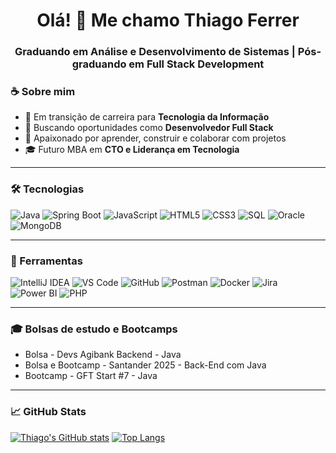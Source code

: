 <h1 align="center">Olá! 👋 Me chamo Thiago Ferrer</h1>
<h3 align="center">Graduando em Análise e Desenvolvimento de Sistemas | Pós-graduando em Full Stack Development</h3>



### ☕ Sobre mim

- 🎯 Em transição de carreira para **Tecnologia da Informação**  
- 💼 Buscando oportunidades como **Desenvolvedor Full Stack**  
- 🚀 Apaixonado por aprender, construir e colaborar com projetos  
- 🎓 Futuro MBA em **CTO e Liderança em Tecnologia**

---

### 🛠 Tecnologias

![Java](https://img.shields.io/badge/Java-ED8B00?style=for-the-badge&logo=java&logoColor=white)
![Spring Boot](https://img.shields.io/badge/Spring%20Boot-6DB33F?style=for-the-badge&logo=spring-boot&logoColor=white)
![JavaScript](https://img.shields.io/badge/JavaScript-F7DF1E?style=for-the-badge&logo=javascript&logoColor=black)
![HTML5](https://img.shields.io/badge/HTML5-E34F26?style=for-the-badge&logo=html5&logoColor=white)
![CSS3](https://img.shields.io/badge/CSS3-1572B6?style=for-the-badge&logo=css3&logoColor=white)
![SQL](https://img.shields.io/badge/SQL-4479A1?style=for-the-badge&logo=mysql&logoColor=white)
![Oracle](https://img.shields.io/badge/Oracle-F80000?style=for-the-badge&logo=oracle&logoColor=white)
![MongoDB](https://img.shields.io/badge/MongoDB-4EA94B?style=for-the-badge&logo=mongodb&logoColor=white)

---

### 🔧 Ferramentas

![IntelliJ IDEA](https://img.shields.io/badge/IntelliJ%20IDEA-000000?style=for-the-badge&logo=intellij-idea&logoColor=white)
![VS Code](https://img.shields.io/badge/VS%20Code-007ACC?style=for-the-badge&logo=visual-studio-code&logoColor=white)
![GitHub](https://img.shields.io/badge/GitHub-181717?style=for-the-badge&logo=github&logoColor=white)
![Postman](https://img.shields.io/badge/Postman-FF6C37?style=for-the-badge&logo=postman&logoColor=white)
![Docker](https://img.shields.io/badge/Docker-2496ED?style=for-the-badge&logo=docker&logoColor=white)
![Jira](https://img.shields.io/badge/Jira-0052CC?style=for-the-badge&logo=jira&logoColor=white)
![Power BI](https://img.shields.io/badge/Power%20BI-F2C811?style=for-the-badge&logo=powerbi&logoColor=black)
![PHP](https://img.shields.io/badge/PHP-777BB4?style=for-the-badge&logo=php&logoColor=white)

---

### 🎓 Bolsas de estudo e Bootcamps

-  Bolsa - Devs Agibank Backend - Java  
-  Bolsa e Bootcamp - Santander 2025 - Back-End com Java  
-  Bootcamp - GFT Start #7 - Java  

---

### 📈 GitHub Stats

[![Thiago's GitHub stats](https://github-readme-stats.vercel.app/api?username=thiagoferrer)](https://github.com/thiagoferrer/github-readme-stats)
[![Top Langs](https://github-readme-stats.vercel.app/api/top-langs/?username=thiagoferrer&layout=donut)](https://github.com/thiagoferrer/github-readme-stats)
